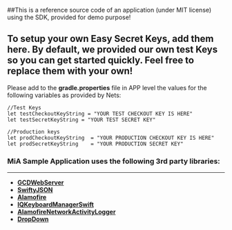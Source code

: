 ##This is a reference source code of an application (under MIT license) using the SDK, provided for demo purpose!

## To setup your own Easy Secret Keys, add them here. By default, we provided our own test Keys so you can get started quickly. Feel free to replace them with your own!

Please add to the **gradle.properties** file in APP level the values for the following variables as provided by Nets: 

```
//Test Keys
let testCheckoutKeyString = "YOUR TEST CHECKOUT KEY IS HERE"
let testSecretKeyString = "YOUR TEST SECRET KEY"

//Production keys
let prodCheckoutKeyString  = "YOUR PRODUCTION CHECKOUT KEY IS HERE"
let prodSecretKeyString    = "YOUR PRODUCTION SECRET KEY"
```

### MiA Sample Application uses the following 3rd party libraries:
---

+ **[GCDWebServer](https://github.com/swisspol/GCDWebServer)**
+ **[SwiftyJSON](https://github.com/SwiftyJSON/SwiftyJSON)**
+ **[Alamofire](https://github.com/Alamofire/Alamofire)**
+ **[IQKeyboardManagerSwift](https://github.com/hackiftekhar/IQKeyboardManager)**
+ **[AlamofireNetworkActivityLogger](https://github.com/konkab/AlamofireNetworkActivityLogger)**
+ **[DropDown](https://github.com/AssistoLab/DropDown)**
